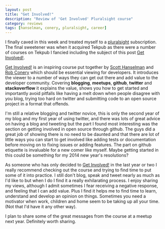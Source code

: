 ```yaml
---
layout: post
title: "Get Involved!"
description: "Review of 'Get Involved' Pluralsight course"
category: reviews 
tags: [hanselman, conery, pluralsight, career]
---
```


I finally caved in this week and treated myself to a [pluralsight](http://www.pluralsight.com/) subscription. The final sweetener was when it acquired Tekpub as there were a number of courses on Tekpub I fancied including the subject of this post [Get Involved!](http://www.pluralsight.com/training/Courses/TableOfContents/get-involved).

[Get Involved!](http://www.pluralsight.com/training/Courses/TableOfContents/get-involved) is an inspiring course put together by [Scott Hanselman](http://www.hanselman.com/) and [Rob Conery](http://www.wekeroad.com/) which should be essential viewing for developers. It introduces the viewer to a number of ways they can get out there and add value to the developer community. Covering **blogging**, **meetups**, **github**, **twitter** and **stackoverflow** it explains the value, shows you how to get started and importantly avoid pitfalls like having a melt down when people disagree with you blog, trying too hard on twitter and submitting code to an open source project in a format that offends.

I'm still a relative blogging and twitter novice, this is only the second year of my blog and my first year of using twitter, and there was lots of great advice on having a blog and tweeting but the part I found most interesting was the section on getting involved in open source through github. The guys did a great job of showing there is no need to be daunted and that there are lot of little ways you can start to get involved like adding tests or documentation before moving on to fixing issues or adding features. The part on github etiquette is invaluable for a new comer like myself. Maybe getting started in this could be something for my 2014 new year's resolutions?

As someone who has only decided to [Get Involved!](http://www.pluralsight.com/training/Courses/TableOfContents/get-involved) in the last year or two I really recommend checking out the course and trying to find time to put some of it into practice. I still don't blog, speak and tweet nearly as much as I'd like to but when I do I find it a really exhilarating process. I enjoy sharing my views, although I admit sometimes I fear receiving a negative response, and feeling that I can add value. Plus I find it helps me to find time to learn, understand and develop an opinion on things. Sometimes you need a motivator when work, children and home seem to be taking up all your time. (Not that I'd have it any other way).

I plan to share some of the great messages from the course at a meetup next year. Definitely worth sharing.


